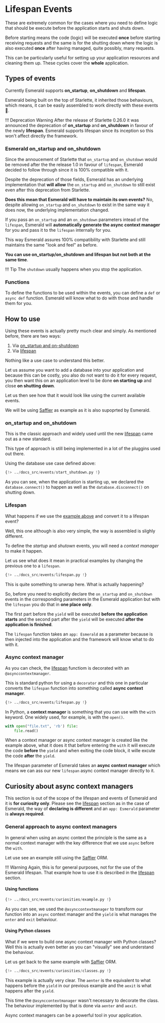 # Lifespan Events

These are extremely common for the cases where you need to define logic that should be execute
before the application starts and shuts down.

Before starting means the code (logic) will be executed **once** before starting receiving requests
and the same is for the shutting down where the logic is also executed **once** after having managed,
quite possibly, many requests.

This can be particularly useful for setting up your application resources and cleaning them up.
These cycles cover the **whole** application.

## Types of events

Currently Esmerald supports **on_startup**, **on_shutdown** and **lifespan**.

Esmerald being built on the top of Starlette, it inherited those behaviours, which means, it can be
easily assembled to work directly with these events 🤖.

!!! Deprecation Warning
    After the release of Starlette 0.26.0 it was announced the deprecation of **on_startup** and
    **on_shutdown** in favour of the newly **lifespan**. Esmerald supports lifespan since its
    inception so this won't affect directly the framework.

### Esmerald on_startup and on_shutdown

Since the annoucement of Starlette that `on_startup` and `on_shutdown` would be removed after the
the release 1.0 in favour of `lifespan`, Esmerald decided to follow through since it is 100%
compatible with it.

Despite the deprecation of those fields, Esmerald has an underlying implementation that
**will allow** the `on_startup` and `on_shutdown` to still exist even after this deprecation from
Starlette.

**Does this mean that Esmerald will have to maintain its own events?** No, despite allowing
`on_startup` and `on_shutdown` to exist in the same way it does now, the underlying implementation
changed. 

If you pass an `on_startup` and an `on_shutdown` parameters intead of the `lifespan`, Esmerald
will **automatically generate the async context manager** for you and pass it to the `lifespan`
internally for you.

This way Esmerald assures 100% compatibility with Starlette and still maintains the same
"look and feel" as before. 

**You can use on_startup/on_shutdown and lifespan but not both at the same time**.

!!! Tip
    The `shutdown` usually happens when you stop the application.

### Functions

To define the functions to be used within the events, you can define a `def` or `async def`
function. Esmerald will know what to do with those and handle them for you.

## How to use

Using these events is actually pretty much clear and simply. As mentioned before, there are two ways:

1. Via [on_startup and on-shutdown](#on_startup-and-on_shutdown)
2. Via [lifespan](#lifespan)

Nothing like a use case to understand this better.

Let us assume you want to add a database into your application and because this can be costly, you
also do not want to do it for every request, you then want this on an application level to be done
**on starting up** and close **on shutting down**.

Let us then see how that it would look like using the current available events.

We will be using [Saffier](https://saffier.tarsild.io) as example as it is also supoprted by
Esmerald.

### on_startup and on_shutdown

This is the classic approach and widely used until the new [lifespan](#lifespan) came out as a new
standard.

This type of approach is still being implemented in a lot of the pluggins used out there.

Using the database use case defined above:

```python hl_lines="25-26"
{!> ../docs_src/events/start_shutdown.py !}
```

As you can see, when the application is starting up, we declared the `database.connect()` to happen
as well as the `database.disconnect()` on shutting down.

### Lifespan

What happens if we use the [example above](#on_startup-and-on_shutdown) and convert it to a
lifespan event?

Well, this one although is also very simple, the way is assembled is slighly different.

To define the *startup* and *shutown* events, you will need a *context manager* to make it happen.

Let us see what does it mean in practical examples by changing the previous one to a `lifespan`.

```python hl_lines="25-26 36"
{!> ../docs_src/events/lifespan.py !}
```

This is quite something to unwrap here. What is actually happening?

So, before you need to explicitly declare the `on_startup` and `on_shutdown` events in the
corresponding parameters in the Esmerald application but with the `lifespan` you do that in 
**one place only**.

The first part before the `yield` will be executed **before the application starts** and
the second part after the `yield` will be executed **after the application is finished**.

The `lifespan` function takes an `app: Esmerald` as a parameter because is then injected into
the application and the framework will know what to do with it.

### Async context manager

As you can check, the [lifespan](#lifespan) functiom is decorated with an `@asynccontextmanager`.

This is standard python for using a `decorator` and this one in particular converts the `lifespan`
function into something called **async context manager**.

```python hl_lines="1 25"
{!> ../docs_src/events/lifespan.py !}
```

In Python, a **context manager** is something that you can use with the `with` keyword. One widely
used, for example, is with the `open()`.

```python
with open("file.txt", 'rb') file:
    file.read()
```

When a context manager or async context manager is created like the example above, what it does it
that before entering the `with` it will execute the code **before** the `yield` and when exiting
the code block, it wille excute the code **after** the `yield`.

The lifespan parameter of Esmerald takes an **async context manager** which means we can ass our
new `lifespan` async context manager directly to it.

## Curiosity about async context managers

This section is out of the scope of the lifespan and events of Esmerald and it is 
**for curiosity only**. Please see the [lifespan](#lifespan) section as in the case of Esmerald,
the way of **declaring is different** and an `app: Esmerald` parameter is **always required**. 

### General approach to async context managers

In general when using an async context the principle is the same as a normal context manager with
the key difference that we use `async` before the `with`.

Let use see an example still using the [Saffier](https://saffier.tarsild.io) ORM.

!!! Warning
    Again, this is for general purposes, not for the use of the Esmerald lifespan. That example
    how to use it is described in the [lifespan](#lifespan) section.

#### Using functions

```python hl_lines="1 9-10 16"
{!> ../docs_src/events/curiosities/example.py !}
```

As you can see, we used the `@asynccontextmanager` to transform our function into an `async`
context manager and the `yield` is what manages the `enter` and `exit` behaviour.

#### Using Python classes

What if we were to build one async context manager with Python classes? Well this is actually
even better as you can "visually" see and understand the behaviour.

Let us get back to the same example with [Saffier](https://saffier.tarsild.io) ORM.

```python hl_lines="9-10 13-14 17"
{!> ../docs_src/events/curiosities/classes.py !}
```

This example is actually very clear. The `aenter` is the equivalent to what happens before the
`yield` in our previous example and the `aexit` is what happens after the `yield`.

This time the `@asynccontextmanager` wasn't necessary to decorate the class. The behaviour
implemented by that is done via `aenter` and `aexit`.

Async context managers can be a powerful tool in your application.
